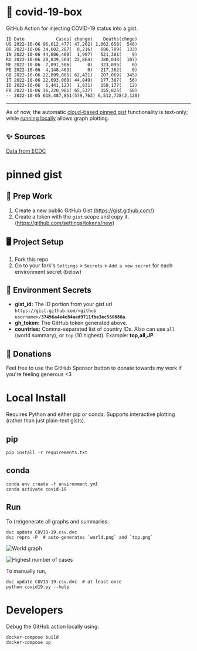 # 🏥 covid-19-box

GitHub Action for injecting COVID-19 status into a gist.

```
ID Date            Cases( change)    Deaths(chnge)
US 2022-10-06 96,612,477( 47,202) 1,062,658(  546)
BR 2022-10-06 34,602,287(  8,216)   686,789(  133)
IN 2022-10-06 44,606,460(  1,997)   521,381(    9)
RU 2022-10-06 20,839,504( 22,864)   380,048(  107)
ME 2022-10-06  7,091,506(      0)   323,095(    0)
PE 2022-10-06  4,148,463(      0)   217,362(    0)
GB 2022-10-06 22,899,065( 62,421)   207,069(  345)
IT 2022-10-06 22,693,060( 44,849)   177,387(   56)
ID 2022-10-06  6,441,123(  1,831)   158,177(   12)
FR 2022-10-06 36,220,981( 65,537)   155,825(   50)
-- 2022-10-05 618,487,851(579,763) 6,512,728(2,120)
```

---

As of now, the automatic [cloud-based pinned gist](#pinned-gist) functionality is text-only;
while [running locally](#local-install) allows graph plotting.

## ✨ Sources

[Data from ECDC](https://www.ecdc.europa.eu/en/publications-data/download-todays-data-geographic-distribution-covid-19-cases-worldwide)

# pinned gist

## 🎒 Prep Work
1. Create a new public GitHub Gist (https://gist.github.com/)
1. Create a token with the `gist` scope and copy it. (https://github.com/settings/tokens/new)

## 🖥 Project Setup
1. Fork this repo
1. Go to your fork's `Settings` > `Secrets` > `Add a new secret` for each environment secret (below)

## 🤫 Environment Secrets
- **gist_id:** The ID portion from your gist url `https://gist.github.com/<github username>/`**`37496a4e4c84aed9711fbe3ec560888a`**.
- **gh_token:** The GitHub token generated above.
- **countries:** Comma-separated list of country IDs. Also can use `all` (world summary), or `top` (10 highest). Example: **top,all,JP**.

## 💸 Donations

Feel free to use the GitHub Sponsor button to donate towards my work if you're feeling generous <3

# Local Install

Requires Python and either pip or conda. Supports interactive plotting (rather than just plain-text gists).

## pip

```
pip install -r requirements.txt
```

## conda

```
conda env create -f environment.yml
conda activate covid-19
```

## Run

To (re)generate all graphs and summaries:

```
dvc update COVID-19.csv.dvc
dvc repro -P  # auto-generates `world.png` and `top.png`
```

![World graph](world.png)

![Highest number of cases](top.png)

To manually run,

```
dvc update COVID-19.csv.dvc  # at least once
python covid19.py --help
```

# Developers

Debug the GitHub action locally using:

```
docker-compose build
docker-compose up
```
